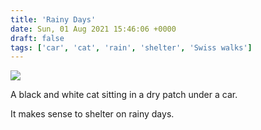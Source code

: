 ```yaml
---
title: 'Rainy Days'
date: Sun, 01 Aug 2021 15:46:06 +0000
draft: false
tags: ['car', 'cat', 'rain', 'shelter', 'Swiss walks']
---
```


![](https://www.main-vision.com/richard/blog/wp-content/uploads/2021/08/img_6476-1024x768.jpg)

A black and white cat sitting in a dry patch under a car.

It makes sense to shelter on rainy days.